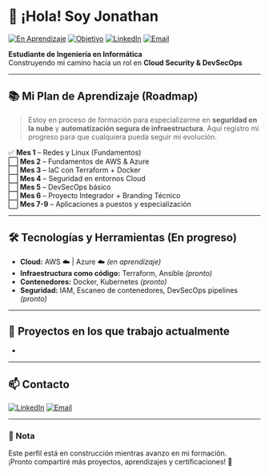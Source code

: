 # 👋 ¡Hola! Soy Jonathan

[![En Aprendizaje](https://img.shields.io/badge/Estado-En%20aprendizaje-yellow?style=for-the-badge&logo=bookstack)](#)
[![Objetivo](https://img.shields.io/badge/Objetivo-Cloud%20Security%20%2F%20DevSecOps-blue?style=for-the-badge&logo=cloud)](#)
[![LinkedIn](https://img.shields.io/badge/LinkedIn-000?style=for-the-badge&logo=linkedin&logoColor=0A66C2)](https://www.linkedin.com/in/tuusuario)
[![Email](https://img.shields.io/badge/Email-000?style=for-the-badge&logo=gmail&logoColor=EA4335)](mailto:tuemail@gmail.com)

**Estudiante de Ingeniería en Informática**  
Construyendo mi camino hacia un rol en **Cloud Security & DevSecOps**

---

## 📚 Mi Plan de Aprendizaje (Roadmap)

> Estoy en proceso de formación para especializarme en **seguridad en la nube** y **automatización segura de infraestructura**.
> Aquí registro mi progreso para que cualquiera pueda seguir mi evolución.

✅ **Mes 1** – Redes y Linux (Fundamentos)  
⬜ **Mes 2** – Fundamentos de AWS & Azure  
⬜ **Mes 3** – IaC con Terraform + Docker  
⬜ **Mes 4** – Seguridad en entornos Cloud  
⬜ **Mes 5** – DevSecOps básico  
⬜ **Mes 6** – Proyecto Integrador + Branding Técnico  
⬜ **Mes 7-9** – Aplicaciones a puestos y especialización

---

## 🛠️ Tecnologías y Herramientas (En progreso)

- **Cloud:** AWS ☁️ | Azure ☁️ *(en aprendizaje)*
- **Infraestructura como código:** Terraform, Ansible *(pronto)*
- **Contenedores:** Docker, Kubernetes *(pronto)*
- **Seguridad:** IAM, Escaneo de contenedores, DevSecOps pipelines *(pronto)*

---

## 📂 Proyectos en los que trabajo actualmente

-

---

## 📫 Contacto

[![LinkedIn](https://img.shields.io/badge/LinkedIn-000?style=for-the-badge&logo=linkedin&logoColor=0A66C2)](https://www.linkedin.com/in/jonathan-miskinich-61a1ab37a/)
[![Email](https://img.shields.io/badge/Email-000?style=for-the-badge&logo=gmail&logoColor=EA4335)](mailto:miskinich.jobs.jonathan@gmail.com)

---

### 📌 Nota
Este perfil está en construcción mientras avanzo en mi formación.  
¡Pronto compartiré más proyectos, aprendizajes y certificaciones! 🚀

